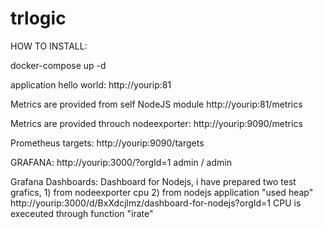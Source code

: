 # trlogic

HOW TO INSTALL:

docker-compose up -d 

application hello world: 
http://yourip:81

Metrics are provided from self NodeJS module
http://yourip:81/metrics 

Metrics are provided throuch nodeexporter:
http://yourip:9090/metrics

Prometheus targets:
http://yourip:9090/targets

GRAFANA:
http://yourip:3000/?orgId=1  admin / admin

Grafana Dashboards:
Dashboard for Nodejs, i have prepared two test grafics, 1) from nodeexporter cpu 2) from nodejs application "used heap" 
http://yourip:3000/d/BxXdcjlmz/dashboard-for-nodejs?orgId=1
CPU is execeuted through function "irate"


